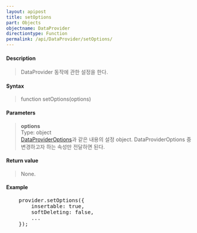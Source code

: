 ```yaml
---
layout: apipost
title: setOptions
part: Objects
objectname: DataProvider
directiontype: Function
permalink: /api/DataProvider/setOptions/
---
```



#### Description

> DataProvider 동작에 관한 설정을 한다.  

#### Syntax

> function setOptions(options)  

#### Parameters

> **options**  
> Type: object  
> [DataProviderOptions](/api/types/DataProviderOptions/)과 같은 내용의 설정 object. DataProviderOptions 중 변경하고자 하는 속성만 전달하면 된다.  

#### Return value

> None.  

#### Example

<pre class="prettyprint">
    provider.setOptions({
        insertable: true,
        softDeleting: false,
        ...
    });
</pre>

